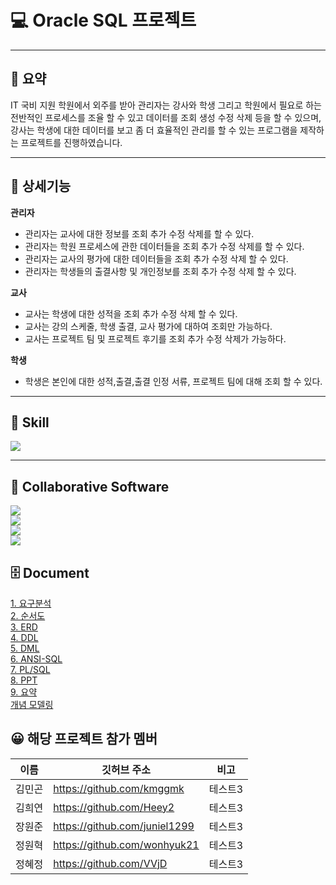 

# 💻 Oracle SQL 프로젝트

---				
## 📝 요약
IT 국비 지원 학원에서 외주를 받아 관리자는 강사와 학생 그리고 학원에서 필요로 하는 전반적인 프로세스를 조율 할 수 있고 데이터를 조회 생성 수정 삭제 등을 할 수 있으며, 강사는 학생에 대한 데이터를 보고 좀 더 효율적인 관리를 할 수 있는 프로그램을 제작하는 프로젝트를 진행하였습니다.

---

## :pushpin: 상세기능
<b> 관리자 </b>
- 관리자는 교사에 대한 정보를 조회 추가 수정 삭제를 할 수 있다.
- 관리자는 학원 프로세스에 관한 데이터들을 조회 추가 수정 삭제를 할 수 있다.
- 관리자는 교사의 평가에 대한 데이터들을 조회 추가 수정 삭제 할 수 있다.
- 관리자는 학생들의 출결사항 및 개인정보를 조회 추가 수정 삭제 할 수 있다.

<b> 교사 </b>
- 교사는 학생에 대한 성적을 조회 추가 수정 삭제 할 수 있다.
- 교사는 강의 스케줄, 학생 출결, 교사 평가에 대하여 조회만 가능하다.
- 교사는 프로젝트 팀 및 프로젝트 후기를 조회 추가 수정 삭제가 가능하다.

<b> 학생 </b>
- 학생은 본인에 대한 성적,출결,출결 인정 서류, 프로젝트 팀에 대해 조회 할 수 있다.


---

<h2>  📕 Skill </h2> 
<img src="https://img.shields.io/badge/oracle-F80000?style=flat&logo=oracle&logoColor=white"/> <br/>

---

## 📂 Collaborative Software <br/>
<img src="https://img.shields.io/badge/github-181717?style=for-the-badge&logo=github&logoColor=white">   <br/> 
<img src="https://img.shields.io/badge/canva-00C4CC?style=for-the-badge&logo=canva&logoColor=white">   <br/> 
<img src="https://img.shields.io/badge/googledocs-4285F4?style=for-the-badge&logo=googledocs&logoColor=white">  <br/> 
<img src="https://img.shields.io/badge/discord-5865F2?style=for-the-badge&logo=discord&logoColor=white"> <br/>
  
## 🗄 Document <br/>
<div><a href="https://github.com/juniel1299/OracleProject/tree/main/4%EC%A1%B0%20db%ED%94%84%EB%A1%9C%EC%A0%9D%ED%8A%B8%20%EB%AC%B8%EC%84%9C%20%EB%AA%A8%EC%9D%8C/1.%20%EC%9A%94%EA%B5%AC%EB%B6%84%EC%84%9D%EC%84%9C">1. 요구분석</a> </div>

<div><a href="https://github.com/juniel1299/OracleProject/tree/main/4%EC%A1%B0%20db%ED%94%84%EB%A1%9C%EC%A0%9D%ED%8A%B8%20%EB%AC%B8%EC%84%9C%20%EB%AA%A8%EC%9D%8C/2.%20%EC%88%9C%EC%84%9C%EB%8F%84">2. 순서도 </a> </div>

<div><a href="https://github.com/juniel1299/OracleProject/tree/main/4%EC%A1%B0%20db%ED%94%84%EB%A1%9C%EC%A0%9D%ED%8A%B8%20%EB%AC%B8%EC%84%9C%20%EB%AA%A8%EC%9D%8C/3.%20ERD">3. ERD </a> </div>

<div> <a href="https://github.com/juniel1299/OracleProject/tree/main/4%EC%A1%B0%20db%ED%94%84%EB%A1%9C%EC%A0%9D%ED%8A%B8%20%EB%AC%B8%EC%84%9C%20%EB%AA%A8%EC%9D%8C/4.%20%ED%85%8C%EC%9D%B4%EB%B8%94%20%EC%A0%95%EC%9D%98%EC%84%9C(DDL)">4. DDL </a> </div>

<div> <a href="https://github.com/juniel1299/OracleProject/tree/main/4%EC%A1%B0%20db%ED%94%84%EB%A1%9C%EC%A0%9D%ED%8A%B8%20%EB%AC%B8%EC%84%9C%20%EB%AA%A8%EC%9D%8C/5.%20%EB%8D%B0%EC%9D%B4%ED%84%B0%20%EC%A0%95%EC%9D%98%EC%84%9C(DML)">5. DML </a> </div>

<div> <a href="https://github.com/juniel1299/OracleProject/tree/main/4%EC%A1%B0%20db%ED%94%84%EB%A1%9C%EC%A0%9D%ED%8A%B8%20%EB%AC%B8%EC%84%9C%20%EB%AA%A8%EC%9D%8C/6.%20%EC%BF%BC%EB%A6%AC%EB%AC%B8%20%EC%A0%95%EC%9D%98%EC%84%9C(ANSI-SQL)">6. ANSI-SQL </a> </div>

<div> <a href="https://github.com/juniel1299/OracleProject/tree/main/4%EC%A1%B0%20db%ED%94%84%EB%A1%9C%EC%A0%9D%ED%8A%B8%20%EB%AC%B8%EC%84%9C%20%EB%AA%A8%EC%9D%8C/7.%20%EC%98%A4%EB%B8%8C%EC%A0%9D%ED%8A%B8%20%EC%8A%A4%ED%81%AC%EB%A6%BD%ED%8A%B8(PLSQL)"> 7. PL/SQL </a> </div>

<div> <a href="https://github.com/juniel1299/OracleProject/tree/main/4%EC%A1%B0%20db%ED%94%84%EB%A1%9C%EC%A0%9D%ED%8A%B8%20%EB%AC%B8%EC%84%9C%20%EB%AA%A8%EC%9D%8C/8.%20PPT"> 8. PPT </a> </div>

<div> <a href="https://github.com/juniel1299/OracleProject/tree/main/4%EC%A1%B0%20db%ED%94%84%EB%A1%9C%EC%A0%9D%ED%8A%B8%20%EB%AC%B8%EC%84%9C%20%EB%AA%A8%EC%9D%8C/9.%20%EC%B5%9C%EC%A2%85%20%EC%9A%94%EC%95%BD%EB%B3%B8"> 9. 요약 </a> </div>

<div> <a href="https://github.com/juniel1299/OracleProject/blob/main/4%EC%A1%B0%20db%ED%94%84%EB%A1%9C%EC%A0%9D%ED%8A%B8%20%EB%AC%B8%EC%84%9C%20%EB%AA%A8%EC%9D%8C/4.%20%ED%85%8C%EC%9D%B4%EB%B8%94%20%EC%A0%95%EC%9D%98%EC%84%9C(DDL)/4%EC%A1%B0%20%EA%B0%9C%EB%85%90%EB%AA%A8%EB%8D%B8%EB%A7%81.jpg"> 개념 모델링 </a></div>


## 😀  해당 프로젝트 참가 멤버

|이름|깃허브 주소|비고|
|------|---|---|
|김민곤|https://github.com/kmggmk|테스트3|
|김희연|https://github.com/Heey2|테스트3|
|장원준|https://github.com/juniel1299|테스트3|
|정원혁|https://github.com/wonhyuk21|테스트3|
|정혜정|https://github.com/VVjD|테스트3|










</div>
	
